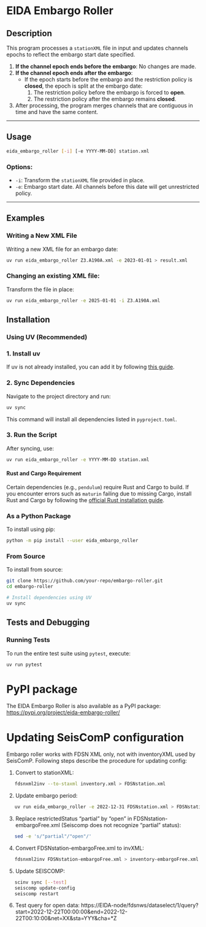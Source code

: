 
# EIDA Embargo Roller

## Description
This program processes a `stationXML` file in input and updates channels epochs to reflect the embargo start date specified.

1. **If the channel epoch ends before the embargo**: No changes are made.
2. **If the channel epoch ends after the embargo**:
   - If the epoch starts before the embargo and the restriction policy is **closed**, the epoch is split at the embargo date:
     1. The restriction policy before the embargo is forced to **open**.
     2. The restriction policy after the embargo remains **closed**.
3. After processing, the program merges channels that are contiguous in time and have the same content.

---

## Usage

```bash
eida_embargo_roller [-i] [-e YYYY-MM-DD] station.xml
```
### Options:
- `-i`: Transform the `stationXML` file provided in place.
- `-e`: Embargo start date. All channels before this date will get unrestricted policy.

---

## Examples

### Writing a New XML File
Writing a new XML file for an embargo date:
```bash
uv run eida_embargo_roller Z3.A190A.xml -e 2023-01-01 > result.xml
```

### Changing an existing XML file:
Transform the file in place:
```bash
uv run eida_embargo_roller -e 2025-01-01 -i Z3.A190A.xml
```


## Installation

### Using UV (Recommended)

### 1. Install uv

If uv is not already installed, you can add it by following [this guide](https://docs.astral.sh/uv/getting-started/installation/).


### 2. Sync Dependencies
Navigate to the project directory and run:
```bash
uv sync 
```
This command will install all dependencies listed in `pyproject.toml`.

### 3. Run the Script
After syncing, use:
```bash
uv run eida_embargo_roller -e YYYY-MM-DD station.xml
```
#### **Rust and Cargo Requirement**

Certain dependencies (e.g., `pendulum`) require Rust and Cargo to build. If you encounter errors such as `maturin` failing due to missing Cargo, install Rust and Cargo by following the [official Rust installation guide](https://doc.rust-lang.org/cargo/getting-started/installation.html).
### As a Python Package
To install using pip:
```bash
python -m pip install --user eida_embargo_roller
```

### From Source
To install from source:
```bash
git clone https://github.com/your-repo/embargo-roller.git
cd embargo-roller

# Install dependencies using UV
uv sync

```
## **Tests and Debugging**

### Running Tests
To run the entire test suite using `pytest`, execute:
```bash
uv run pytest
```

# PyPI package

 The EIDA Embargo Roller is also available as a PyPI package: https://pypi.org/project/eida-embargo-roller/


# Updating SeisComP configuration 
Embargo roller works with FDSN XML only, not with inventoryXML used by SeisComP. Following steps describe the procedure for updating config:
1. Convert to stationXML:
```bash
   fdsnxml2inv --to-staxml inventory.xml > FDSNstation.xml
```
2. Update embargo period:
```bash
   uv run eida_embargo_roller -e 2022-12-31 FDSNstation.xml > FDSNstation-embargoFree.xml
```
3. Replace restrictedStatus “partial” by “open” in FDSNstation-embargoFree.xml (Seiscomp does not recognize “partial” status):
```bash
   sed -e 's/"partial"/"open"/'
```
4. Convert FDSNstation-embargoFree.xml to invXML:
```bash
   fdsnxml2inv FDSNstation-embargoFree.xml > inventory-embargoFree.xml
```
5. Update SEISCOMP:
```bash
   scinv sync [--test]
   seiscomp update-config
   seiscomp restart
```
6. Test query for open data:
https://EIDA-node/fdsnws/dataselect/1/query?start=2022-12-22T00:00:00&end=2022-12-22T00:10:00&net=XX&sta=YYY&cha=*Z
